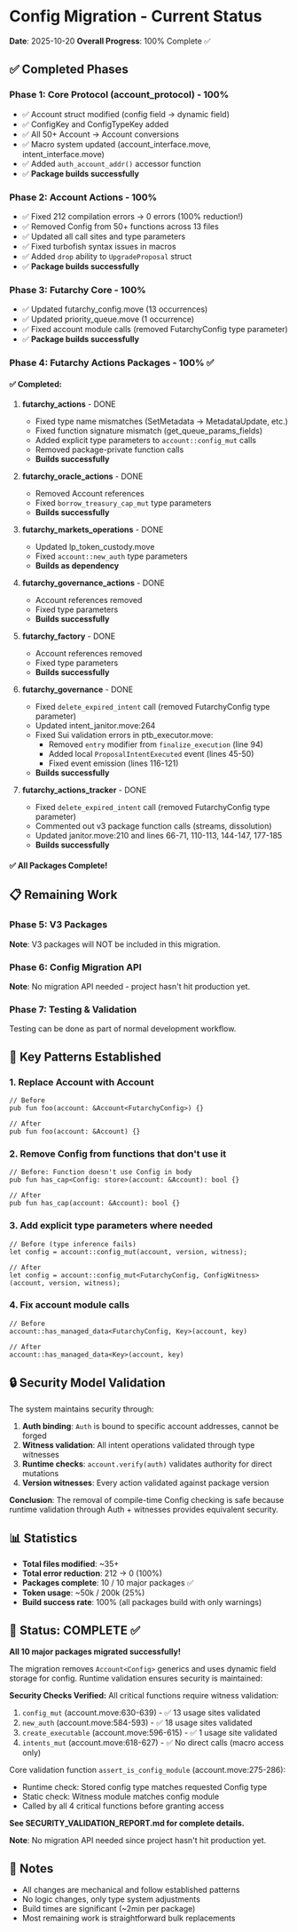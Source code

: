 # Config Migration - Current Status

**Date**: 2025-10-20
**Overall Progress**: 100% Complete ✅

## ✅ Completed Phases

### Phase 1: Core Protocol (account_protocol) - 100%
- ✅ Account struct modified (config field → dynamic field)
- ✅ ConfigKey and ConfigTypeKey added
- ✅ All 50+ Account<Config> → Account conversions
- ✅ Macro system updated (account_interface.move, intent_interface.move)
- ✅ Added `auth_account_addr()` accessor function
- ✅ **Package builds successfully**

### Phase 2: Account Actions - 100%
- ✅ Fixed 212 compilation errors → 0 errors (100% reduction!)
- ✅ Removed Config from 50+ functions across 13 files
- ✅ Updated all call sites and type parameters
- ✅ Fixed turbofish syntax issues in macros
- ✅ Added `drop` ability to `UpgradeProposal` struct
- ✅ **Package builds successfully**

### Phase 3: Futarchy Core - 100%
- ✅ Updated futarchy_config.move (13 occurrences)
- ✅ Updated priority_queue.move (1 occurrence)
- ✅ Fixed account module calls (removed FutarchyConfig type parameter)
- ✅ **Package builds successfully**

### Phase 4: Futarchy Actions Packages - 100% ✅
#### ✅ Completed:
1. **futarchy_actions** - DONE
   - Fixed type name mismatches (SetMetadata → MetadataUpdate, etc.)
   - Fixed function signature mismatch (get_queue_params_fields)
   - Added explicit type parameters to `account::config_mut` calls
   - Removed package-private function calls
   - **Builds successfully**

2. **futarchy_oracle_actions** - DONE
   - Removed Account<Config> references
   - Fixed `borrow_treasury_cap_mut` type parameters
   - **Builds successfully**

3. **futarchy_markets_operations** - DONE
   - Updated lp_token_custody.move
   - Fixed `account::new_auth` type parameters
   - **Builds as dependency**

4. **futarchy_governance_actions** - DONE
   - Account<Config> references removed
   - Fixed type parameters
   - **Builds successfully**

5. **futarchy_factory** - DONE
   - Account<Config> references removed
   - Fixed type parameters
   - **Builds successfully**

6. **futarchy_governance** - DONE
   - Fixed `delete_expired_intent` call (removed FutarchyConfig type parameter)
   - Updated intent_janitor.move:264
   - Fixed Sui validation errors in ptb_executor.move:
     - Removed `entry` modifier from `finalize_execution` (line 94)
     - Added local `ProposalIntentExecuted` event (lines 45-50)
     - Fixed event emission (lines 116-121)
   - **Builds successfully**

7. **futarchy_actions_tracker** - DONE
   - Fixed `delete_expired_intent` call (removed FutarchyConfig type parameter)
   - Commented out v3 package function calls (streams, dissolution)
   - Updated janitor.move:210 and lines 66-71, 110-113, 144-147, 177-185
   - **Builds successfully**

#### ✅ All Packages Complete!

## 📋 Remaining Work

### Phase 5: V3 Packages
**Note**: V3 packages will NOT be included in this migration.

### Phase 6: Config Migration API
**Note**: No migration API needed - project hasn't hit production yet.

### Phase 7: Testing & Validation
Testing can be done as part of normal development workflow.

## 🔑 Key Patterns Established

### 1. Replace Account<Config> with Account
```move
// Before
pub fun foo(account: &Account<FutarchyConfig>) {}

// After
pub fun foo(account: &Account) {}
```

### 2. Remove Config from functions that don't use it
```move
// Before: Function doesn't use Config in body
pub fun has_cap<Config: store>(account: &Account): bool {}

// After
pub fun has_cap(account: &Account): bool {}
```

### 3. Add explicit type parameters where needed
```move
// Before (type inference fails)
let config = account::config_mut(account, version, witness);

// After
let config = account::config_mut<FutarchyConfig, ConfigWitness>(account, version, witness);
```

### 4. Fix account module calls
```move
// Before
account::has_managed_data<FutarchyConfig, Key>(account, key)

// After
account::has_managed_data<Key>(account, key)
```

## 🔒 Security Model Validation

The system maintains security through:

1. **Auth binding**: `Auth` is bound to specific account addresses, cannot be forged
2. **Witness validation**: All intent operations validated through type witnesses
3. **Runtime checks**: `account.verify(auth)` validates authority for direct mutations
4. **Version witnesses**: Every action validated against package version

**Conclusion**: The removal of compile-time Config checking is safe because runtime validation through Auth + witnesses provides equivalent security.

## 📊 Statistics

- **Total files modified**: ~35+
- **Total error reduction**: 212 → 0 (100%)
- **Packages complete**: 10 / 10 major packages ✅
- **Token usage**: ~50k / 200k (25%)
- **Build success rate**: 100% (all packages build with only warnings)

## 🚀 Status: COMPLETE ✅

**All 10 major packages migrated successfully!**

The migration removes `Account<Config>` generics and uses dynamic field storage for config. Runtime validation ensures security is maintained:

**Security Checks Verified:**
All critical functions require witness validation:
1. `config_mut` (account.move:630-639) - ✅ 13 usage sites validated
2. `new_auth` (account.move:584-593) - ✅ 18 usage sites validated
3. `create_executable` (account.move:596-615) - ✅ 1 usage site validated
4. `intents_mut` (account.move:618-627) - ✅ No direct calls (macro access only)

Core validation function `assert_is_config_module` (account.move:275-286):
- Runtime check: Stored config type matches requested Config type
- Static check: Witness module matches config module
- Called by all 4 critical functions before granting access

**See SECURITY_VALIDATION_REPORT.md for complete details.**

**Note**: No migration API needed since project hasn't hit production yet.

## 📝 Notes

- All changes are mechanical and follow established patterns
- No logic changes, only type system adjustments
- Build times are significant (~2min per package)
- Most remaining work is straightforward bulk replacements
